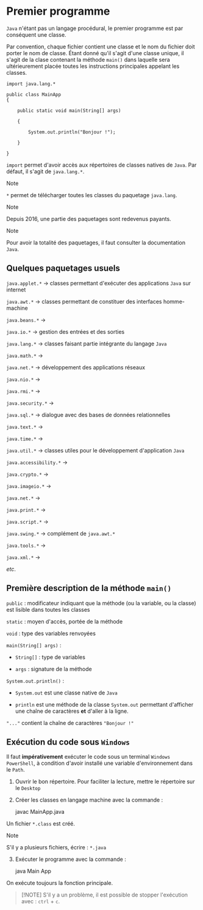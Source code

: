 # Premier programme

`Java` n'étant pas un langage procédural, le premier programme est par conséquent une classe.

Par convention, chaque fichier contient une classe et le nom du fichier doit porter le nom de classe. Étant donné qu'il s'agit d'une classe unique, il s'agit de la clase contenant la méthode `main()` dans laquelle sera ultérieurement placée toutes les instructions principales appelant les classes. 

	import java.lang.*

	public class MainApp
	{

		public static void main(String[] args)

		{

			System.out.println("Bonjour !");

		}

	}

`import` permet d'avoir accès aux répertoires de classes natives de `Java`. Par défaut, il s'agit de `java.lang.*`.

> [!NOTE]
> `*` permet de télécharger toutes les classes du paquetage `java.lang`.

> [!NOTE]
> Depuis 2016, une partie des paquetages sont redevenus payants.

> [!NOTE]
> Pour avoir la totalité des paquetages, il faut consulter la documentation `Java`.

## Quelques paquetages usuels

`java.applet.*` → classes permettant d'exécuter des applications `Java` sur internet

`java.awt.*` → classes permettant de constituer des interfaces homme-machine

`java.beans.*` → 

`java.io.*` → gestion des entrées et des sorties

`java.lang.*` → classes faisant partie intégrante du langage `Java`

`java.math.*` → 

`java.net.*` → développement des applications réseaux

`java.nio.*` → 

`java.rmi.*` → 

`java.security.*` → 

`java.sql.*` → dialogue avec des bases de données relationnelles

`java.text.*` → 

`java.time.*` → 

`java.util.*` → classes utiles pour le développement d'application `Java`

`java.accessibility.*` → 

`java.crypto.*` → 

`java.imageio.*` → 

`java.net.*` → 

`java.print.*` → 

`java.script.*` → 

`java.swing.*` → complément de `java.awt.*`

`java.tools.*` → 

`java.xml.*` → 

*etc*.

## Première description de la méthode `main()`

`public` : modificateur indiquant que la méthode (ou la variable, ou la classe) est lisible dans toutes les classes

`static` : moyen d'accès, portée de la méthode

`void` : type des variables renvoyées

`main(String[] args)` :

- `String[]` : type de variables

- `args` : signature de la méthode

`System.out.println()` :

- `System.out` est une classe native de `Java`

- `println` est une méthode de la classe `System.out` permettant d'afficher une chaîne de caractères **et** d'aller à la ligne.

`"..."` contient la chaîne de caractères `"Bonjour !"`

## Exécution du code sous `Windows`

Il faut **impérativement** exécuter le code sous un terminal `Windows PowerShell`, à condition d'avoir installé une variable d'environnement dans le `Path`.

1. Ouvrir le bon répertoire. Pour faciliter la lecture, mettre le répertoire sur le `Desktop`

2. Créer les classes en langage machine avec la commande :

	javac MainApp.java

Un fichier `*.class` est créé.

> [!NOTE]
> S'il y a plusieurs fichiers, écrire : `*.java`


3. Exécuter le programme avec la commande :

	java Main App

On exécute toujours la fonction principale.

> [!NOTE] S'il y a un problème, il est possible de stopper l'exécution avec : `ctrl` + `c`.
